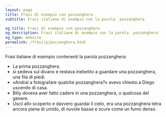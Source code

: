 ```yaml
---
layout: page
title: Frasi di esempio con pozzanghera 
subtitle: Frasi italiane di esempio con la parola  pozzanghera

og_title: Frasi di esempio con pozzanghera 
og_description: Frasi italiane di esempio con la parola  pozzanghera
og_type: website
permalink: /frasi/p/pozzanghera.html
---
```


Frasi italiane di esempio contenenti la parola pozzanghera:


- La prima pozzanghera.
- si sedeva sul divano e restava inebetito a guardare una pozzanghera, una fila di piedi.
- «Andrai a fotografare qualche pozzanghera?» avevo chiesto a Diego uscendo di casa.
- Billy doveva aver fatto cadere in una pozzanghera, o qualcosa del genere.
- Uscii allo scoperto e davvero guardai il cielo, era una pozzanghera tetra ancora piena di umido, di nuvole basse e scure come un fumo denso.
